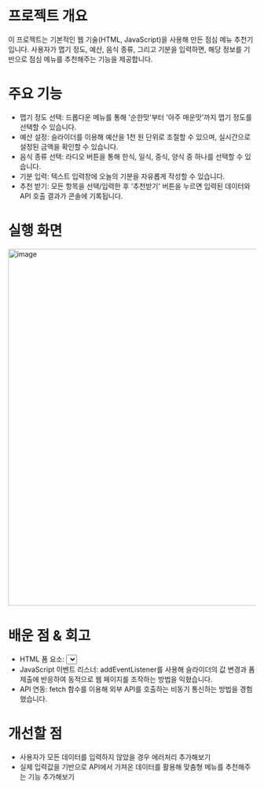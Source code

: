 # 프로젝트 개요
이 프로젝트는 기본적인 웹 기술(HTML, JavaScript)을 사용해 만든 점심 메뉴 추천기입니다.
사용자가 맵기 정도, 예산, 음식 종류, 그리고 기분을 입력하면, 해당 정보를 기반으로 점심 메뉴를 추천해주는 기능을 제공합니다.

# 주요 기능
- 맵기 정도 선택: 드롭다운 메뉴를 통해 '순한맛'부터 '아주 매운맛'까지 맵기 정도를 선택할 수 있습니다.
- 예산 설정: 슬라이더를 이용해 예산을 1천 원 단위로 조절할 수 있으며, 실시간으로 설정된 금액을 확인할 수 있습니다.
- 음식 종류 선택: 라디오 버튼을 통해 한식, 일식, 중식, 양식 중 하나를 선택할 수 있습니다.
- 기분 입력: 텍스트 입력창에 오늘의 기분을 자유롭게 작성할 수 있습니다.
- 추천 받기: 모든 항목을 선택/입력한 후 '추천받기' 버튼을 누르면 입력된 데이터와 API 호출 결과가 콘솔에 기록됩니다.

# 실행 화면
<img width="1465" height="725" alt="image" src="https://github.com/user-attachments/assets/64e14eed-8538-4c77-9ca2-65985ba844de" />

# 배운 점 & 회고
- HTML 폼 요소: <select>, <input type="range">, radio 등 다양한 폼 요소를 사용해 사용자의 입력을 받는 방법을 배웠습니다.
- JavaScript 이벤트 리스너: addEventListener를 사용해 슬라이더의 값 변경과 폼 제출에 반응하여 동적으로 웹 페이지를 조작하는 방법을 익혔습니다.
- API 연동: fetch 함수를 이용해 외부 API를 호출하는 비동기 통신하는 방법을 경험했습니다.

# 개선할 점
- 사용자가 모든 데이터를 입력하지 않았을 경우 에러처리 추가해보기
- 실제 입력값을 기반으로 API에서 가져온 데이터를 활용해 맞춤형 메뉴를 추천해주는 기능 추가해보기
